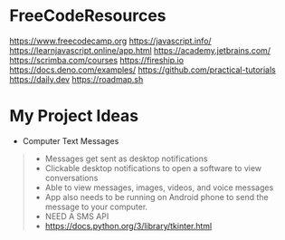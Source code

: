 # FreeCodeResources

https://www.freecodecamp.org
https://javascript.info/
https://learnjavascript.online/app.html
https://academy.jetbrains.com/
https://scrimba.com/courses
https://fireship.io
https://docs.deno.com/examples/
https://github.com/practical-tutorials
https://daily.dev
https://roadmap.sh

# My Project Ideas
* Computer Text Messages
> - Messages get sent as desktop notifications
> - Clickable desktop notifications to open a software to view conversations
> - Able to view messages, images, videos, and voice messages
> - App also needs to be running on Android phone to send the message to your computer.
> - NEED A SMS API
> - https://docs.python.org/3/library/tkinter.html